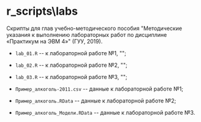
# r_scripts\labs

Скрипты для глав учебно-методического пособия "Методические указания к выполнению 
лабораторных работ по дисциплине «Практикум на ЭВМ 4»" (ГУУ, 2019).   

* `lab_01.R` -- к лабораторной работе №1, "";    

* `lab_02.R` -- к лабораторной работе №2, "";    

* `lab_03.R` -- к лабораторной работе №3, "";    

* `Пример_алкоголь-2011.csv` -- данные к лабораторной работе №1;     

* `Пример_алкоголь.RData` -- данные к лабораторной работе №2;     

* `Пример_алкоголь_Модели.RData` -- данные к лабораторной работе №3.      